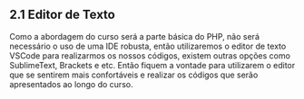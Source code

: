 ## 2.1 Editor de Texto

Como a abordagem do curso será a parte básica do PHP, não será necessário o uso de uma IDE robusta, então utilizaremos o editor de texto VSCode para realizarmos os nossos códigos, existem outras opções como SublimeText, Brackets e etc. Então fiquem a vontade para utilizarem o editor que se sentirem mais confortáveis e realizar os códigos que serão apresentados ao longo do curso.
